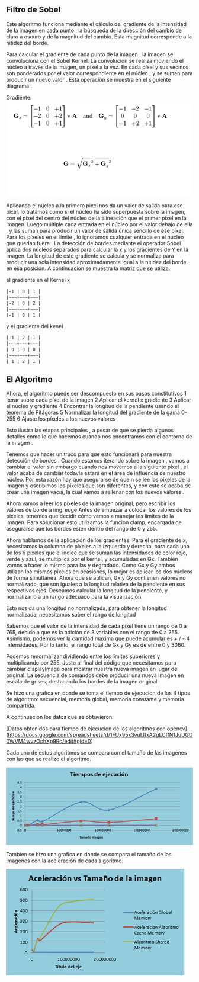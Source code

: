 Filtro de Sobel
---------------

Este algoritmo funciona mediante el cálculo del gradiente de la intensidad de la imagen en cada punto , 
la búsqueda de la dirección del cambio de claro a oscuro y de la magnitud del cambio. 
Esta magnitud corresponde a la nitidez del borde.

Para calcular el gradiente de cada punto de la imagen , la imagen se convoluciona con el Sobel Kernel. 
La convolución se realiza moviendo el núcleo a través de la imagen, un píxel a la vez. En cada píxel y
sus vecinos son ponderados por el valor correspondiente en el núcleo , y se
suman para producir un nuevo valor . Esta operación se muestra en el siguiente diagrama .

Gradiente: 
![alt text](https://github.com/Diana0205/HPC/blob/master/Entrega2/gradiente.png "Logo Title Text 1")

Aplicando el núcleo a la primera pixel nos da un valor de salida para ese píxel, 
lo tratamos como si el núcleo ha sido superpuesta sobre la imagen, con el píxel del centro del 
núcleo de la alineación que el primer pixel en la imagen. 
Luego múltiple cada entrada en el núcleo por el valor debajo de ella ,
y las suman para producir un valor de salida única sencillo de ese píxel.
Para los píxeles en el límite , lo ignoramos cualquier entrada en el núcleo que quedan fuera .
La detección de bordes mediante el operador Sobel aplica dos núcleos separados para 
calcular la x y los gradientes de Y en la imagen. La longitud de este gradiente se calcula 
y se normaliza para producir una sola intensidad aproximadamente igual a la nitidez del borde en esa posición.
A continuacion se muestra la matriz que se utiliza.

el gradiente en el Kernel x
~~~~~~~~~~~~~
|-1 | 0 | 1 |
|~~~+~~~+~~~|
|-2 | 0 | 2 |
|~~~+~~~+~~~|
|-1 | 0 | 1 |
~~~~~~~~~~~~~

y el gradiente del kenel
~~~~~~~~~~~~~
|-1 |-2 |-1 |
|~~~+~~~+~~~|
| 0 | 0 | 0 |
|~~~+~~~+~~~|
| 1 | 2 | 1 |
~~~~~~~~~~~~~


El Algoritmo
---------------
Ahora, el algoritmo puede ser descompuesto en sus pasos constitutivos
1 iterar sobre cada píxel de la imagen
2 Aplicar el kernel x gradiente
3 Aplicar el núcleo y gradiente
4 Encontrar la longitud de la pendiente usando el teorema de Pitágoras
5 Normalizar la longitud del gradiente de la gama 0-255
6 Ajuste los píxeles a los nuevos valores

Esto ilustra las etapas principales , a pesar de que se pierda algunos detalles como lo que hacemos cuando nos 
encontramos con el contorno de la imagen .

Tenemos que hacer un truco para que esto funcionará para nuestra detección de bordes .
Cuando estamos iterando sobre la imagen , vamos a cambiar el valor sin embargo cuando nos movemos
a la siguiente píxel , el valor acaba de cambiar todavía estará en el área de influencia de nuestro núcleo.
Por esta razón hay que asegurarse de que n se lee los píxeles de la imagen y escribimos los píxeles 
que son diferentes, y con esto se acaba de crear una imagen vacía, la cual vamos a rellenar con los nuevos valores .

Ahora vamos a leer los píxeles de la imagen original, pero escribir los valores de borde a img_edge
Antes de empezar a colocar los valores de los píxeles, tenemos que decidir cómo vamos a manejar los límites de la imagen. 
Para solucionar esto utilizamos la funcion clamp, encargada de asegurarse que los bordes esten dentro del rango de 0 y 255.

Ahora hablamos de la aplicación de los gradientes. 
Para el gradiente de x, necesitamos la columna de píxeles a la izquierda y derecha, para cada uno de los 6 píxeles 
que el índice que se suman las intensidades de color rojo, verde y azul, se multiplica por el kernel, y 
acumuladas en Gx. También vamos a hacer lo mismo para las y degradado. Como Gx y Gy ambos utilizan los 
mismos píxeles en ocasiones, lo mejor es aplicar los dos núcleos de forma simultánea.
Ahora que se aplican, Gx y Gy contienen valores no normalizado, que son iguales a la longitud 
relativa de la pendiente en sus respectivos ejes. Deseamos calcular la longitud de la pendiente, y normalizarlo
a un rango adecuado para la visualización.

Esto nos da una longitud no normalizada, para obtener la longitud normalizada, necesitamos saber el rango de longitud

Sabemos que el valor de la intensidad de cada píxel tiene un rango de 0 a 765, debido a que es 
la adición de 3 variables con el rango de 0 a 255. Asimismo, podemos ver la 
cantidad máxima que puede acumular es + / - 4 intensidades. Por lo tanto, el rango total de Gx y Gy es de entre 0 y 3060. 

Podemos renormalizar dividiendo entre los límites superiores y multiplicando por 255.
Justo al final del código que necesitamos para cambiar displayImage para mostrar nuestra nueva imagen 
en lugar del original. 
La secuencia de comandos debe producir una nueva imagen en escala de grises, destacando los bordes de la imagen original.
 
 
Se hizo una grafica en donde se toma el tiempo de ejecucion de los 4 tipos de algoritmo: secuencial,
memoria global, memoria constante y memoria compartida.

A continuacion los datos que se obtuvieron:

[Datos obtenidos para tiempo de ejecucion de los algoritmos con opencv]
(https://docs.google.com/spreadsheets/d/1FUx95x3vuLItxA2gLCffN1JuDGD0WVM4wvzOchXp9Rc/edit#gid=0)




Cada uno de estos algoritmos se compara con el
tamaño de las imagenes con las que se realizo el algoritmo.

![alt text](https://github.com/Diana0205/HPC/blob/master/Entrega2/Tiempo%20de%20ejecucion%20de%20todos%20los%20algoritmos.png "Logo Title Text 1")


Tambien se hizo una grafica en donde se compara el tamaño de las imagenes con la aceleración de cada algoritmo.

![alt text](https://github.com/Diana0205/HPC/blob/master/Entrega2/Aceleracion%20de%20todos%20los%20algoritmos.png "Logo Title Text 1")






